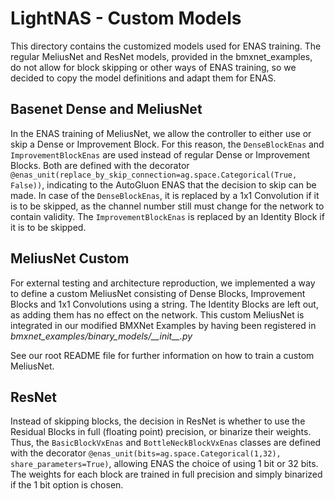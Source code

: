 # LightNAS - Custom Models

This directory contains the customized models used for ENAS training. The regular MeliusNet and ResNet models, provided in the bmxnet_examples, do not allow for block skipping or other ways of ENAS training, so we decided to copy the model definitions and adapt them for ENAS. 

## Basenet Dense and MeliusNet

In the ENAS training of MeliusNet, we allow the controller to either use or skip a Dense or Improvement Block. For this reason, the ``DenseBlockEnas`` and ``ImprovementBlockEnas`` are used instead of regular Dense or Improvement Blocks. Both are defined with the decorator ```@enas_unit(replace_by_skip_connection=ag.space.Categorical(True, False))```, indicating to the AutoGluon ENAS that the decision to skip can be made. In case of the ``DenseBlockEnas``, it is replaced by a 1x1 Convolution if it is to be skipped, as the channel number still must change for the network to contain validity. The ``ImprovementBlockEnas`` is replaced by an Identity Block if it is to be skipped.

## MeliusNet Custom

For external testing and architecture reproduction, we implemented a way to define a custom MeliusNet consisting of Dense Blocks, Improvement Blocks and 1x1 Convolutions using a string. The Identity Blocks are left out, as adding them has no effect on the network. This custom MeliusNet is integrated in our modified BMXNet Examples by having been registered in *bmxnet_examples/binary_models/\_\_init\_\_.py*

See our root README file for further information on how to train a custom MeliusNet.

## ResNet
 
Instead of skipping blocks, the decision in ResNet is whether to use the Residual Blocks in full (floating point) precision, or binarize their weights. Thus, the ``BasicBlockVxEnas`` and ``BottleNeckBlockVxEnas`` classes are defined with the decorator ``@enas_unit(bits=ag.space.Categorical(1,32), share_parameters=True)``, allowing ENAS the choice of using 1 bit or 32 bits. The weights for each block are trained in full precision and simply binarized if the 1 bit option is chosen.
